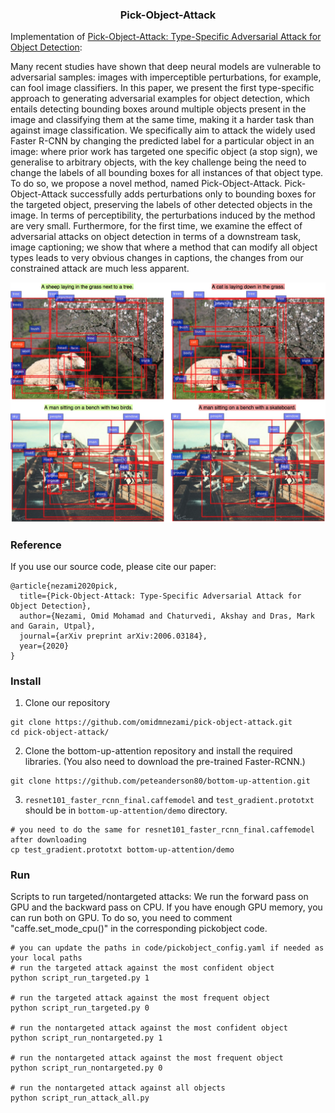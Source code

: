 <h3 align="center">
<p>Pick-Object-Attack
</h3>

Implementation of [Pick-Object-Attack: Type-Specific Adversarial Attack for Object Detection](https://arxiv.org/abs/2006.03184):

Many recent studies have shown that deep neural models are vulnerable to adversarial samples: images with imperceptible perturbations, for example, can fool image classifiers.  In this paper, we present the first type-specific approach to generating adversarial examples for object detection, which entails detecting bounding boxes around multiple objects present in the image and classifying them at the same time, making it a harder task than against image classification.  We specifically aim to attack the widely used Faster R-CNN by changing the predicted label for a particular object in an image: where prior work has targeted one specific object (a stop sign), we generalise to arbitrary objects, with the key challenge being the need to change the labels of all bounding boxes for all instances of that object type.  To do so, we propose a novel method, named Pick-Object-Attack.  Pick-Object-Attack successfully adds perturbations only to bounding boxes for the targeted object, preserving the labels of other detected objects in the image. In terms of perceptibility, the perturbations induced by the method are very small.  Furthermore, for the first time, we examine the effect of adversarial attacks on object detection in terms of a downstream task, image captioning;  we show that where a method that can modify all object types leads to very obvious changes in captions, the changes from our constrained attack are much less apparent.

<p align="center">
<img src="img/example_caption.png" width=800 high=600>
</p>

### Reference
If you use our source code, please cite our paper:
```
@article{nezami2020pick,
  title={Pick-Object-Attack: Type-Specific Adversarial Attack for Object Detection},
  author={Nezami, Omid Mohamad and Chaturvedi, Akshay and Dras, Mark and Garain, Utpal},
  journal={arXiv preprint arXiv:2006.03184},
  year={2020}
}
```

### Install

1. Clone our repository
```buildoutcfg
git clone https://github.com/omidmnezami/pick-object-attack.git
cd pick-object-attack/
```

2. Clone the bottom-up-attention repository and install the required libraries.
(You also need to download the pre-trained Faster-RCNN.)
```buildoutcfg
git clone https://github.com/peteanderson80/bottom-up-attention.git
```

3. ``resnet101_faster_rcnn_final.caffemodel`` and ``test_gradient.prototxt`` should be in ``bottom-up-attention/demo`` directory.
```buildoutcfg
# you need to do the same for resnet101_faster_rcnn_final.caffemodel after downloading
cp test_gradient.prototxt bottom-up-attention/demo
```
 
 
### Run
Scripts to run targeted/nontargeted attacks:
We run the forward pass on GPU and the backward pass on CPU.
If you have enough GPU memory, you can run both on GPU. To do so, you need to comment "caffe.set_mode_cpu()" in the corresponding pickobject code.
```buildoutcfg
# you can update the paths in code/pickobject_config.yaml if needed as your local paths
# run the targeted attack against the most confident object
python script_run_targeted.py 1

# run the targeted attack against the most frequent object
python script_run_targeted.py 0

# run the nontargeted attack against the most confident object
python script_run_nontargeted.py 1

# run the nontargeted attack against the most frequent object
python script_run_nontargeted.py 0

# run the nontargeted attack against all objects
python script_run_attack_all.py
```
